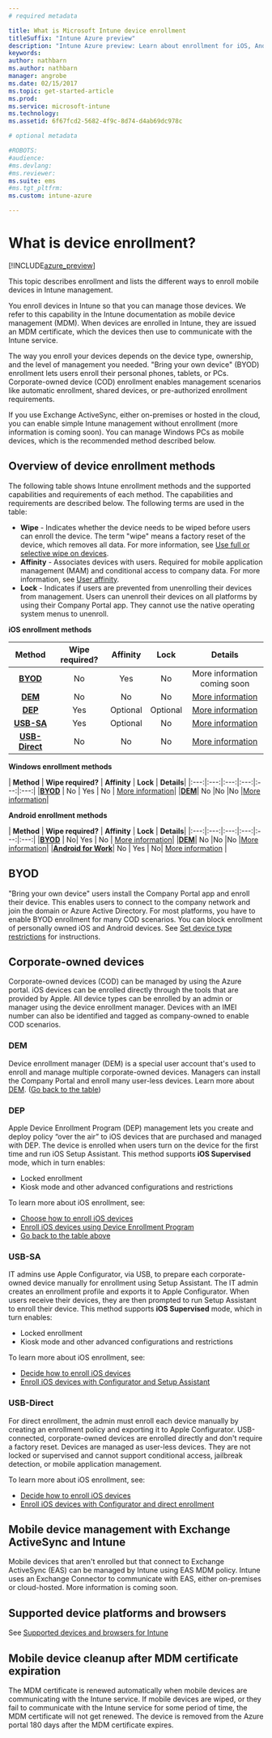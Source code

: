 ```yaml
---
# required metadata

title: What is Microsoft Intune device enrollmenttitleSuffix: "Intune Azure preview"
description: "Intune Azure preview: Learn about enrollment for iOS, Android, and Windows devices."
keywords:
author: nathbarn
ms.author: nathbarn
manager: angrobe
ms.date: 02/15/2017
ms.topic: get-started-article
ms.prod:
ms.service: microsoft-intune
ms.technology:
ms.assetid: 6f67fcd2-5682-4f9c-8d74-d4ab69dc978c

# optional metadata

#ROBOTS:
#audience:
#ms.devlang:
#ms.reviewer:
ms.suite: ems
#ms.tgt_pltfrm:
ms.custom: intune-azure

---
```


# What is device enrollment?
[!INCLUDE[azure_preview](./includes/azure_preview.md)]

This topic describes enrollment and lists the different ways to enroll mobile devices in Intune management.

You enroll devices in Intune so that you can manage those devices. We refer to this capability in the Intune documentation as mobile device management (MDM). When devices are enrolled in Intune, they are issued an MDM certificate, which the devices then use to communicate with the Intune service.

The way you enroll your devices depends on the device type, ownership, and the level of management you needed. "Bring your own device" (BYOD) enrollment lets users enroll their personal phones, tablets, or PCs. Corporate-owned device (COD) enrollment enables management scenarios like automatic enrollment, shared devices, or pre-authorized enrollment requirements.

If you use Exchange ActiveSync, either on-premises or hosted in the cloud, you can enable simple Intune management without enrollment (more information is coming soon). You can manage Windows PCs as mobile devices, which is the recommended method described below.


## Overview of device enrollment methods

The following table shows Intune enrollment methods and the supported capabilities and requirements of each method. The capabilities and requirements are described below. The following terms are used in the table:

- **Wipe** - Indicates whether the device needs to be wiped before users can enroll the device. The term "wipe" means a factory reset of the device, which removes all data. For more information, see [Use full or selective wipe on devices](devices-wipe.md).
- **Affinity** - Associates devices with users. Required for mobile application management (MAM) and conditional access to company data. For more information, see [User affinity](device-enrollment-program-enroll-ios.md).
- **Lock** - Indicates if users are prevented from unenrolling their devices from management. Users can unenroll their devices on all platforms by using their Company Portal app. They cannot use the native operating system menus to unenroll.


**iOS enrollment methods**

| **Method** |	**Wipe required?** |	**Affinity**	|	**Lock** | **Details** |
|:---:|:---:|:---:|:---:|:---:|
|**[BYOD](#byod)** | No|	Yes |	No | More information coming soon|
|**[DEM](#dem)**|	No |No |No	| [More information](device-enrollment-program-enroll-ios.md)|
|**[DEP](#dep)**|	Yes |	Optional |	Optional|[More information](device-enrollment-program-enroll-ios.md)|
|**[USB-SA](#usb-sa)**|	Yes |	Optional |	No| [More information](apple-configurator-setup-assistant-enroll-ios.md)|
|**[USB-Direct](#usb-direct)**|	No |	No	| No|[More information](apple-configurator-direct-enroll-ios.md)|

**Windows enrollment methods**

| **Method** |	**Wipe required?** |	**Affinity**	|	**Lock** | **Details**|
|:---:|:---:|:---:|:---:|:---:|:---:|
|**[BYOD](#byod)** | No |	Yes |	No | [More information](#windows-enroll.md)|
|**[DEM](#dem)**|	No |No |No	|[More information](device-enrollment-manager-enroll.md)|

**Android enrollment methods**

| **Method** |	**Wipe required?** |	**Affinity**	|	**Lock** | **Details**|
|:---:|:---:|:---:|:---:|:---:|:---:|
|**[BYOD](#byod)** | No|	Yes |	No | [More information](android-enroll.md)|
|**[DEM](#dem)**|	No |No |No	|[More information](device-enrollment-program-enroll-ios.md)|
|[**Android for Work**](#android-for-work)| No | Yes | No| [More information](android-enroll.md) |


## BYOD
"Bring your own device" users install the Company Portal app and enroll their device. This enables users to connect to the company network and join the domain or Azure Active Directory. For most platforms, you have to enable BYOD enrollment for many COD scenarios. You can block enrollment of personally owned iOS and Android devices. See [Set device type restrictions](enrollment-restrictions-set.md#set-device-type-restrictions) for instructions.

## Corporate-owned devices
Corporate-owned devices (COD) can be managed by using the Azure portal. iOS devices can be enrolled directly through the tools that are provided by Apple. All device types can be enrolled by an admin or manager using the device enrollment manager. Devices with an IMEI number can also be identified and tagged as company-owned to enable COD scenarios.

### DEM
Device enrollment manager (DEM) is a special user account that's used to enroll and manage multiple corporate-owned devices. Managers can install the Company Portal and enroll many user-less devices. Learn more about [DEM](device-enrollment-manager-enroll.md). ([Go back to the table](#overview-of-device-enrollment-methods))

### DEP
Apple Device Enrollment Program (DEP) management lets you create and deploy policy “over the air” to iOS devices that are purchased and managed with DEP. The device is enrolled when users turn on the device for the first time and run iOS Setup Assistant. This method supports **iOS Supervised** mode, which in turn enables:

  -	Locked enrollment
  -	Kiosk mode and other advanced configurations and restrictions

To learn more about iOS enrollment, see:

- [Choose how to enroll iOS devices](enrollment-method-choose-ios.md)
- [Enroll iOS devices using Device Enrollment Program](device-enrollment-program-enroll-ios.md)
- [Go back to the table above](#overview-of-device-enrollment-methods)

### USB-SA
IT admins use Apple Configurator, via USB, to prepare each corporate-owned device manually for enrollment using Setup Assistant. The IT admin creates an enrollment profile and exports it to Apple Configurator. When users receive their devices, they are then prompted to run Setup Assistant to enroll their device. This method supports **iOS Supervised** mode, which in turn enables:
  -	Locked enrollment
  -	Kiosk mode and other advanced configurations and restrictions

To learn more about iOS enrollment, see:

- [Decide how to enroll iOS devices](enrollment-method-choose-ios.md)
- [Enroll iOS devices with Configurator and Setup Assistant](apple-configurator-setup-assistant-enroll-ios.md)

### USB-Direct
For direct enrollment, the admin must enroll each device manually by creating an enrollment policy and exporting it to Apple Configurator. USB-connected, corporate-owned devices are enrolled directly and don't require a factory reset. Devices are managed as user-less devices. They are not locked or supervised and cannot support conditional access, jailbreak detection, or mobile application management.

To learn more about iOS enrollment, see:

- [Decide how to enroll iOS devices](enrollment-method-choose-ios.md)
- [Enroll iOS devices with Configurator and direct enrollment](apple-configurator-direct-enroll-ios.md)

## Mobile device management with Exchange ActiveSync and Intune
Mobile devices that aren't enrolled but that connect to Exchange ActiveSync (EAS) can be managed by Intune using EAS MDM policy. Intune uses an Exchange Connector to communicate with EAS, either on-premises or cloud-hosted. More information is coming soon.

## Supported device platforms and browsers

See [Supported devices and browsers for Intune](https://docs.microsoft.com/intune-classic/get-started/supported-mobile-devices-and-computers)

## Mobile device cleanup after MDM certificate expiration

The MDM certificate is renewed automatically when mobile devices are communicating with the Intune service. If mobile devices are wiped, or they fail to communicate with the Intune service for some period of time, the MDM certificate will not get renewed. The device is removed from the Azure portal 180 days after the MDM certificate expires.
